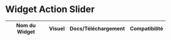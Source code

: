 # Widget Action Slider

Nom du Widget | Visuel | Docs/Téléchargement | Compatibilité
--- | --- | --- | ---